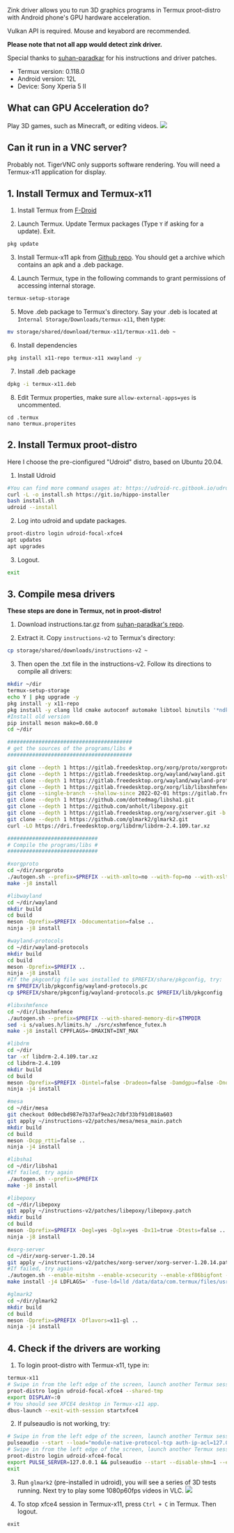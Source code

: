 Zink driver allows you to run 3D graphics programs in Termux proot-distro with Android phone's GPU hardware acceleration. 

Vulkan API is required.  Mouse and keyabord are recommended.

**Please note that not all app would detect zink driver.**

Special thanks to [suhan-paradkar](https://github.com/suhan-paradkar) for his instructions and driver patches.

- Termux version: 0.118.0
- Android version: 12L
- Device: Sony Xperia 5 II 

## What can GPU Acceleration do?
Play 3D games, such as Minecraft, or editing videos.
![](https://i.imgur.com/3ZHpbjD.png)

## Can it run in a VNC server?
Probably not. TigerVNC only supports software rendering. You will need a Termux-x11 application for display.

## 1. Install Termux and Termux-x11
1. Install Termux from [F-Droid](https://f-droid.org/en/packages/com.termux/)

2. Launch Termux. Update Termux packages (Type `Y` if asking for a update). Exit.
```bash
pkg update
```

3. Install Termux-x11 apk from [Github repo](https://github.com/termux/termux-x11). You should get a archive which contains an apk and a .deb package.

4. Launch Termux, type in the following commands to grant permissions of accessing internal storage.
```bash
termux-setup-storage
```

5. Move .deb package to Termux's directory. Say your .deb is located at `Internal Storage/Downloads/termux-x11`, then type:
```bash
mv storage/shared/download/termux-x11/termux-x11.deb ~
```

6. Install dependencies
```bash
pkg install x11-repo termux-x11 xwayland -y
```

7. Install .deb package
```bash
dpkg -i termux-x11.deb
```

8. Edit Termux properties, make sure `allow-external-apps=yes` is uncommented.
```bash\
cd .termux
nano termux.properites
```

## 2. Install Termux proot-distro
Here I choose the pre-cionfigured "Udroid" distro, based on Ubuntu 20.04.

1. Install Udroid
```bash
#You can find more command usages at: https://udroid-rc.gitbook.io/udroid-wiki/udroid-landing/readme
curl -L -o install.sh https://git.io/hippo-installer
bash install.sh
udroid --install
```

2. Log into udroid and update packages.
```bash
proot-distro login udroid-focal-xfce4
apt updates
apt upgrades
```

3. Logout.
```bash
exit
```

## 3. Compile mesa drivers
**These steps are done in Termux, not in proot-distro!**

1. Download instructions.tar.gz from [suhan-paradkar's repo](https://github.com/suhan-paradkar/tewmux-disabled/releases).

2. Extract it. Copy `instructions-v2` to Termux's directory:
```bash
cp storage/shared/downloads/instructions-v2 ~
```
3. Then open the .txt file in the instructions-v2. Follow its directions to compile all drivers:
```bash
mkdir ~/dir
termux-setup-storage
echo Y | pkg upgrade -y
pkg install -y x11-repo
pkg install -y clang lld cmake autoconf automake libtool binutils '*ndk*' make python git libandroid-shmem-static 'vulkan*' ninja llvm bison flex libx11 libdrm libpixman libxfixes libjpeg-turbo xtrans libxxf86vm xorg-xrandr xorg-font-util xorg-util-macros libxfont2 libxkbfile libpciaccess xcb-util-renderutil xcb-util-image xcb-util-keysyms xcb-util-wm xorg-xkbcomp xkeyboard-config libxdamage libxinerama libepoxy
#Install old version
pip install meson mako=0.60.0
cd ~/dir

########################################
# get the sources of the programs/libs #
########################################

git clone --depth 1 https://gitlab.freedesktop.org/xorg/proto/xorgproto.git
git clone --depth 1 https://gitlab.freedesktop.org/wayland/wayland.git
git clone --depth 1 https://gitlab.freedesktop.org/wayland/wayland-protocols.git
git clone --depth 1 https://gitlab.freedesktop.org/xorg/lib/libxshmfence.git
git clone --single-branch --shallow-since 2022-02-01 https://gitlab.freedesktop.org/mesa/mesa.git
git clone --depth 1 https://github.com/dottedmag/libsha1.git
git clone --depth 1 https://github.com/anholt/libepoxy.git
git clone --depth 1 https://gitlab.freedesktop.org/xorg/xserver.git -b xorg-server-1.20.14 xorg-server-1.20.14
git clone --depth 1 https://github.com/glmark2/glmark2.git
curl -LO https://dri.freedesktop.org/libdrm/libdrm-2.4.109.tar.xz

#############################
# Compile the programs/libs #
#############################

#xorgproto
cd ~/dir/xorgproto
./autogen.sh --prefix=$PREFIX --with-xmlto=no --with-fop=no --with-xsltproc=no
make -j8 install

#libwayland 
cd ~/dir/wayland
mkdir build
cd build
meson -Dprefix=$PREFIX -Ddocumentation=false ..
ninja -j8 install

#wayland-protocols
cd ~/dir/wayland-protocols
mkdir build
cd build
meson -Dprefix=$PREFIX ..
ninja -j8 install 
#If the pkgconfig file was installed to $PREFIX/share/pkgconfig, try:
rm $PREFIX/lib/pkgconfig/wayland-protocols.pc
cp $PREFIX/share/pkgconfig/wayland-protocols.pc $PREFIX/lib/pkgconfig

#libxshmfence
cd ~/dir/libxshmfence
./autogen.sh --prefix=$PREFIX --with-shared-memory-dir=$TMPDIR
sed -i s/values.h/limits.h/ ./src/xshmfence_futex.h
make -j8 install CPPFLAGS=-DMAXINT=INT_MAX

#libdrm 
cd ~/dir
tar -xf libdrm-2.4.109.tar.xz
cd libdrm-2.4.109
mkdir build
cd build
meson -Dprefix=$PREFIX -Dintel=false -Dradeon=false -Damdgpu=false -Dnouveau=false -Dvmwgfx=false -Dvc4=false ..
ninja -j4 install

#mesa
cd ~/dir/mesa
git checkout 0d0ecbd987e7b37af9ea2c7dbf33bf91d018a603
git apply ~/instructions-v2/patches/mesa/mesa_main.patch
mkdir build
cd build
meson -Dcpp_rtti=false ..
ninja -j4 install

#libsha1
cd ~/dir/libsha1
#If failed, try again
./autogen.sh --prefix=$PREFIX
make -j8 install

#libepoxy
cd ~/dir/libepoxy
git apply ~/instructions-v2/patches/libepoxy/libepoxy.patch
mkdir build 
cd build
meson -Dprefix=$PREFIX -Degl=yes -Dglx=yes -Dx11=true -Dtests=false ..
ninja -j8 install

#xorg-server
cd ~/dir/xorg-server-1.20.14
git apply ~/instructions-v2/patches/xorg-server/xorg-server-1.20.14.patch
#If failed, try again
./autogen.sh --enable-mitshm --enable-xcsecurity --enable-xf86bigfont --enable-xwayland --enable-xorg --enable-xnest --enable-xvfb --disable-xwin --enable-xephyr --enable-kdrive --disable-devel-docs --disable-config-hal --disable-config-udev --disable-unit-tests --disable-selective-werror --disable-static --without-dtrace --disable-glamor --enable-dri --enable-dri2 --enable-dri3 --enable-glx --with-sha1=libsha1 --with-pic --prefix=$PREFIX
make install -j4 LDFLAGS=' -fuse-ld=lld /data/data/com.termux/files/usr/lib/libandroid-shmem.a -llog'

#glmark2
cd ~/dir/glmark2
mkdir build
cd build
meson -Dprefix=$PREFIX -Dflavors=x11-gl ..
ninja -j4 install
```

## 4. Check if the drivers are working

1. To login proot-distro with Termux-x11, type in:
```bash
termux-x11
# Swipe in from the left edge of the screen, launch another Termux session
proot-distro login udroid-focal-xfce4 --shared-tmp
export DISPLAY=:0
# You should see XFCE4 desktop in Termux-x11 app.
dbus-launch --exit-with-session startxfce4
```

2. If pulseaudio is not working, try:
```bash
# Swipe in from the left edge of the screen, launch another Termux session
pulseaudio --start --load="module-native-protocol-tcp auth-ip-acl=127.0.0.1 auth-anonymous=1" --exit-idle-time=-1
# Swipe in from the left edge of the screen, launch another Termux session
proot-distro login udroid-xfce4-focal
export PULSE_SERVER=127.0.0.1 && pulseaudio --start --disable-shm=1 --exit-idle-time=-1
exit
```

3. Run `glmark2` (pre-installed in udroid), you will see a series of 3D tests running. Next try to play some 1080p60fps videos in VLC.
![](https://i.imgur.com/vay4G2K.png)

4. To stop xfce4 session in Termux-x11, press `Ctrl + C` in Termux. Then logout.
```
exit
```